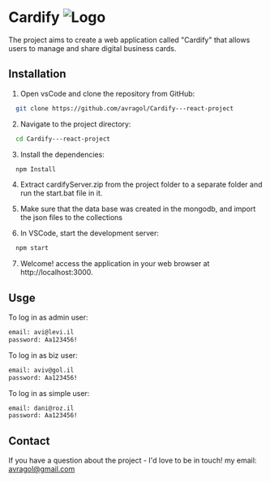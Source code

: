
# Cardify ![Logo]('../../public/logo192.png')

The project aims to create a web application called "Cardify" that allows users to manage and share digital business cards.



## Installation

1. Open vsCode and clone the repository from GitHub:

```bash
  git clone https://github.com/avragol/Cardify---react-project
```
2. Navigate to the project directory:

```bash
  cd Cardify---react-project
```
3. Install the dependencies:

```bash
  npm Install
```
4. Extract cardifyServer.zip from the project folder to a separate folder and run the start.bat file in it.

5. Make sure that the data base was created in the mongodb, and import the json files to the collections

6. In VSCode, start the development server:

```bash
  npm start
```

7. Welcome! access the application in your web browser at http://localhost:3000.

    
## Usge

To log in as admin user:

```bash
email: avi@levi.il
password: Aa123456!
```

To log in as biz user:

```bash
email: aviv@gol.il
password: Aa123456!
```

To log in as simple user:

```bash
email: dani@roz.il
password: Aa123456!
```

## Contact

If you have a question about the project - I'd love to be in touch!
my email: avragol@gmail.com